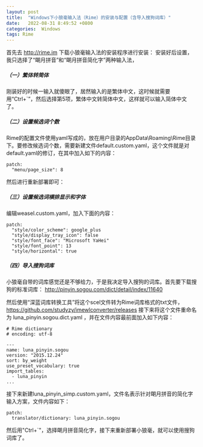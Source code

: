 ```yaml
---
layout: post
title:  "Windows下小狼毫输入法（Rime）的安装与配置（含导入搜狗词库）"
date:   2022-08-31 8:49:52 +0800
categories:  Windows
tags: Rime
---
```

 首先去 http://rime.im 下载小狼毫输入法的安装程序进行安装：
    安装好后设置，我只选择了“朙月拼音”和“朙月拼音简化字”两种输入法，
##### （一）繁体转简体

 刚装好的时候一输入就傻眼了，居然输入的是繁体中文，这时候就需要用“Ctrl+`”，然后选择第5项，繁体中文转简体中文，这样就可以输入简体中文了。

##### （二）设置候选词个数

Rime的配置文件使用yaml写成的，放在用户目录的AppData\Roaming\Rime目录下。要修改候选词个数，需要新建文件default.custom.yaml，这个文件就是对default.yaml的修订，在其中加入如下的内容：
```
patch:
  "menu/page_size": 8

```
然后进行重新部署即可：
##### （三）设置候选词横排显示和字体
编辑weasel.custom.yaml，加入下面的内容：
```
patch:
  "style/color_scheme": google_plus
  "style/display_tray_icon": false
  "style/font_face": "Microsoft YaHei"
  "style/font_point": 13
  "style/horizontal": true

```
##### （四）导入搜狗词库

小狼毫自带的词库感觉还是不够给力，于是我决定导入搜狗的词库。首先要下载搜狗的标准词库： http://pinyin.sogou.com/dict/detail/index/11640

然后使用“深蓝词库转换工具”将这个scel文件转为Rime词库格式的txt文件，
https://github.com/studyzy/imewlconverter/releases
接下来将这个文件重命名为 luna_pinyin.sogou.dict.yaml ，并在文件内容最前面加入如下内容：
```
# Rime dictionary
# encoding: utf-8

---
name: luna_pinyin.sogou
version: "2015.12.24"
sort: by_weight
use_preset_vocabulary: true
import_tables:
  - luna_pinyin
...

```
接下来新建luna_pinyin_simp.custom.yaml，文件名表示针对朙月拼音的简化字输入方案，文件内容如下：
```
patch:
  translator/dictionary: luna_pinyin.sogou

```
然后用"Ctrl+`"，选择朙月拼音简化字，接下来重新部署小狼毫，就可以使用搜狗词库了。
